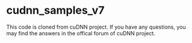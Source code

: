 # cudnn_samples_v7
This code is cloned from cuDNN project.
If you have any questions, you may find the answers in the offical forum of cuDNN project.
